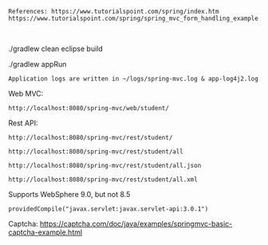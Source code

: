     References: https://www.tutorialspoint.com/spring/index.htm
    https://www.tutorialspoint.com/spring/spring_mvc_form_handling_example.htm
   

<br>

./gradlew clean eclipse build

./gradlew appRun

    Application logs are written in ~/logs/spring-mvc.log & app-log4j2.log

Web MVC:

    http://localhost:8080/spring-mvc/web/student/

Rest API:
    
    http://localhost:8080/spring-mvc/rest/student/
    
    http://localhost:8080/spring-mvc/rest/student/all
    
    http://localhost:8080/spring-mvc/rest/student/all.json
    
    http://localhost:8080/spring-mvc/rest/student/all.xml
    
    
Supports WebSphere 9.0, but not 8.5
    
    providedCompile("javax.servlet:javax.servlet-api:3.0.1")
    
    
Captcha: https://captcha.com/doc/java/examples/springmvc-basic-captcha-example.html
